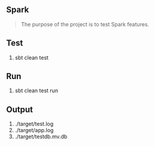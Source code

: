 Spark
-----
>The purpose of the project is to test Spark features.

Test
----
1. sbt clean test

Run
---
1. sbt clean test run

Output
------
1. ./target/test.log
2. ./target/app.log
3. ./target/testdb.mv.db